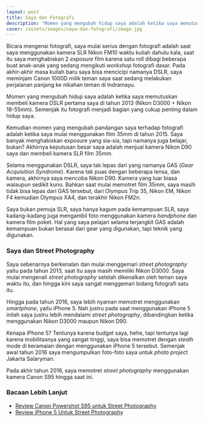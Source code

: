 ```yaml
---
layout: post
title: Saya dan Fotografi
description: "Momen yang mengubah hidup saya adalah ketika saya memutuskan membeli kamera DSLR pertama saya di tahun 2013."
cover: /assets/images/saya-dan-fotografi/image.jpg
---
```


Bicara mengenai fotografi, saya mulai serius dengan fotografi adalah saat saya menggunakan kamera SLR Nikon FM10 waktu kuliah dahulu kala, saat itu saya menghabiskan 2 *exposure* film karena satu roll dibagi beberapa buat anak-anak yang sedang mengikuti *workshop* fotografi dasar. Pada akhir-akhir masa kuliah baru saya bisa mencicipi namanya DSLR, saya meminjam Canon 1000D milik teman saya saat sedang melakukan perjalanan panjang ke nikahan teman di Indramayu.

Momen yang mengubah hidup saya adalah ketika saya memutuskan membeli kamera DSLR pertama saya di tahun 2013 (Nikon D3000 + Nikon 18-55mm). Semenjak itu fotografi menjadi bagian yang cukup penting dalam hidup saya.

Kemudian momen yang mengubah pandangan saya terhadap fotografi adalah ketika saya mulai menggunakan film 35mm di tahun 2015. Saya banyak menghabiskan exposure yang sia-sia, tapi namanya juga belajar, bukan? Akhirnya keputusan besar saya adalah menjual kamera Nikon D90 saya dan membeli kamera SLR film 35mm.

Selama menggunakan DSLR, saya tak lepas dari yang namanya GAS (*Gear Acquisition Syndrome*). Karena tak puas dengan beberapa lensa, dan kamera, akhirnya saya mencoba Nikon D90. Kamera yang luar biasa walaupun sedikit kuno. Bahkan saat mulai memotret film 35mm, saya masih tidak bisa lepas dari GAS tersebut, dari Olympus Trip 35, Nikon EM, Nikon F4 kemudian Olympus XA4, dan terakhir Nikon FM2n.

Saya bukan pemuja SLR, saya hanya kagum pada kemampuan SLR, saya kadang-kadang juga mengambil foto menggunakan kamera *handphone* dan kamera film poket. Hal yang saya pelajari selama terjangkit GAS adalah kemampuan bukan berasal dari gear yang digunakan, tapi teknik yang digunakan.

### Saya dan Street Photography

Saya sebenarnya berkenalan dan mulai menggemari *street photography* yaitu pada tahun 2013, saat itu saya masih memiliki Nikon D3000. Saya mulai mengenali *street photography* setelah dikenalkan oleh teman saya waktu itu, dan hingga kini saya sangat menggemari bidang fotografi satu itu.

Hingga pada tahun 2016, saya lebih nyaman memotret menggunakan *smartphone*, yaitu iPhone 5. Nah justru pada saat menggunakan iPhone 5 inilah saya justru lebih mendalami *street photography*, dibandingkan ketika menggunakan Nikon D3000 maupun Nikon D90.

Kenapa iPhone 5? Tentunya karena budget saya, hehe, tapi tentunya lagi karena mobilitasnya yang sangat tinggi, saya bisa memotret dengan *stealh* mode di keramaian dengan menggunakan iPhone 5 tersebut. Semenjak awal tahun 2016 saya mengumpulkan foto-foto saya untuk *photo projec*t Jakarta Salaryman.

Pada akhir tahun 2016, saya memotret *street photography* menggunakan kamera Canon S95 hingga saat ini.

### Bacaan Lebih Lanjut
- [Review Canon Powershot S95 untuk Street Photography](/review-canon-s95-untuk-street-photography)
- [Review iPhone 5 Untuk Street Photography](/review-iphone-5-untuk-street-photography)
